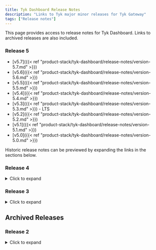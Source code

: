 ```yaml
---
title: Tyk Dashboard Release Notes
description: "Links to Tyk major minor releases for Tyk Gateway"
tags: ["Release notes"]
---
```


This page provides access to release notes for Tyk Dashboard. Links to archived releases are also included.

### Release 5

- [v5.7]({{< ref "product-stack/tyk-dashboard/release-notes/version-5.7.md" >}})
- [v5.6]({{< ref "product-stack/tyk-dashboard/release-notes/version-5.6.md" >}})
- [v5.5]({{< ref "product-stack/tyk-dashboard/release-notes/version-5.5.md" >}})
- [v5.4]({{< ref "product-stack/tyk-dashboard/release-notes/version-5.4.md" >}})
- [v5.3]({{< ref "product-stack/tyk-dashboard/release-notes/version-5.3.md" >}}) - LTS
- [v5.2]({{< ref "product-stack/tyk-dashboard/release-notes/version-5.2.md" >}})
- [v5.1]({{< ref "product-stack/tyk-dashboard/release-notes/version-5.1.md" >}})
- [v5.0]({{< ref "product-stack/tyk-dashboard/release-notes/version-5.0.md" >}})


Historic release notes can be previewed by expanding the links in the sections below.

### Release 4
<details>
    <summary>
        Click to expand
    </summary>

- [v4.3]({{< ref "product-stack/tyk-dashboard/release-notes/version-4.3.md" >}})
- [v4.2]({{< ref "product-stack/tyk-dashboard/release-notes/version-4.2.md" >}})
- [v4.1]({{< ref "product-stack/tyk-dashboard/release-notes/version-4.1.md" >}})
- [v4.0]({{< ref "product-stack/tyk-dashboard/release-notes/version-4.0.md" >}})
</details>

### Release 3
<details>
    <summary>
        Click to expand
    </summary>

- [v3.2]({{< ref "product-stack/tyk-dashboard/release-notes/version-3.2.md" >}})
- [v3.1]({{< ref "product-stack/tyk-dashboard/release-notes/version-3.1.md" >}})
- [v3.0]({{< ref "product-stack/tyk-dashboard/release-notes/version-3.0.md" >}})
</details>

## Archived Releases

### Release 2
<details>
    <summary>
        Click to expand
    </summary>

- [v2.9]({{< ref "product-stack/tyk-dashboard/release-notes/archived-releases/version-2.9.md" >}})
- [v2.8]({{< ref "product-stack/tyk-dashboard/release-notes/archived-releases/version-2.8.md" >}})
- [v2.7]({{< ref "product-stack/tyk-dashboard/release-notes/archived-releases/version-2.7.md" >}})
- [v2.6]({{< ref "product-stack/tyk-dashboard/release-notes/archived-releases/version-2.6.md" >}})
- [v2.5]({{< ref "product-stack/tyk-dashboard/release-notes/archived-releases/version-2.5.md" >}})
- [v2.4]({{< ref "product-stack/tyk-dashboard/release-notes/archived-releases/version-2.4.md" >}})
</details>
